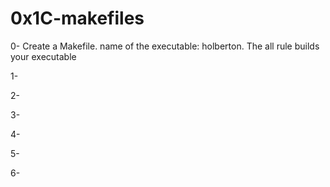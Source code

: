 # 0x1C-makefiles

0- Create a Makefile. name of the executable: holberton.
   The all rule builds your executable

1-

2-

3-

4-

5-

6-
